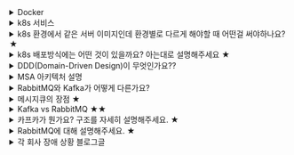 <details><summary>Docker</summary>

- 컨테이너 기반의 가상화 도구.
- 이전의 가상머신은 하드웨어를 소프트웨어로 가상화하는 방식을 사용 → 리소스를 많이 잡아먹음
- 도커는 커널을 공유하면서 프로세스 격리에 기반한 가상화 방법 → 커널을 공유하기 때문에 도커에서 프로세스에 올라가는 리소스만 관리. 커널을 호스트 커널을 사용
- 도커 레이어 계층을 설명해주세요
    - 도커 이미지는 컨테이너를 실행하기 위한 모든 정보를 가지고 있기 때문에 용량이 매우 큼
    - 이런 문제를 해결하기 위해 이미지를 레이어라는 개념으로 나누어 저장
    - 레이어는 읽기 전용으로 수정이 일어나지 않습니다.
- 도커를 사용하는 이유는 무엇이죠?
    - 도커 파일로 이미지를 만들어 두면, 서버가 구성되는 시점이 이미지를 만든 시점으로 고정됨
    - 이미지를 실행시키는 시점이 언제나 같아짐
        - 항상 같은 상태의 서버를 만들 수 있음
- 이미지와 컨테이너의 차이점
    - 이미지는 컨테이너 실행에 필요한 파일과 설정 값등을 포함하고 있는 것. 상태 값을 가지지 않고 변하지 않음
    - 컨테이너는 애플리케이션을 환경에 구애받지 않고 실행하는 기술
- Docker Compose 파일은 무엇인가요?
    - Docker Container 오케스트레이션 툴
    - 컨테이너 사양을 yaml 파일에 명시적으로 선언하여 여러 개의 컨테이너의 실행을 한번에 관리할 수 있게 해줍니다.
</details>
<details><summary>k8s 서비스</summary>

- [https://blog.leocat.kr/notes/2019/08/22/translation-kubernetes-nodeport-vs-loadbalancer-vs-ingress](https://blog.leocat.kr/notes/2019/08/22/translation-kubernetes-nodeport-vs-loadbalancer-vs-ingress)
</details>
<details><summary>k8s 환경에서 같은 서버 이미지인데 환경별로 다르게 해야할 때 어떤걸 써야하나요? ★</summary>

- 컨피그맵을 이용하여 운영환경별로 환경변수를 다르게 세팅하면 됩니다.
</details>
<details><summary>k8s 배포방식에는 어떤 것이 있을까요? 아는대로 설명해주세요 ★</summary>

- Rolling Update, Blue-Green, Canary Update 등이 있습니다.
- Rolling Update
- Blue-Green Update
- Canary Update
</details>

<details><summary>DDD(Domain-Driven Design)이 무엇인가요??</summary>
</details>

<details><summary>MSA 아키텍처 설명</summary>

[https://woongsin94.tistory.com/383](https://woongsin94.tistory.com/383)
</details>

<details><summary>RabbitMQ와 Kafka가 어떻게 다른가요?</summary>

- RabbitMQ는 메시지 브로커 방식이고, Kafka는 Pub/Sub 방식입니다.
- 메시지 브로커
    - 응용프로그램, 서비스 및 시스템이 정보를 통신하고 교환할 수 있도록 하는 소프트웨어 모듈
    - 지정된 수신인에게 메시지를 확인, 라우팅, 저장 및 배달
    - 브로커는 다른 응용 프로그램간의 중개자로 작동
    - 소비자의 위치, 활성 여부, 또는 다수의 수신인에게 메시지를 보낼 수 잇음
- Pub/Sub 방식
    - 하나의 토픽에 대해 Producer가 Publish하고, Consumer가 Subscribe하는 방식
    - Producer가 이벤트(메시지)를 만들어서 브로커내 특정 Topic으로 전달한다.
    - Consumer는 Subscribe 하고있는 Topic에 이벤트가 들어오면 이벤트를 가져온다.
</details>
<details><summary>메시지큐의 장점 ★</summary>

- 비동기: Queue에 메시지를 넣기 때문에 나중에 처리할 수 있음(실제로 파일에 적음)
- 비동조: Application과 분리할 수 있음
- 탄력성: 일부가 실패해도 전체에 영향을 받지 않습니다.
- 과잉: 실패할 경우 재실행이 가능
- 보증: 작업이 처리된 걸 확인할 수 있음
- 확장성: 다수의 프로세스들이 큐에 메시지를 보낼 수 있습니다.
</details>
<details><summary>Kafka vs RabbitMQ ★★</summary>

- Kafka

    복잡한 라우팅에 의존하지 않고, 최대 처리량(10k/sec)으로 스트리밍하는데 적합. 이벤트 소싱, 스트림 처리 및 일련의 이벤트로 시스템에 대한 모델링 변경을 수행하는데 이상적. 메시지를 영구적으로 저장하기 때문에 이상적임

- RabbitMQ

    복잡한 라우팅을 필요로 할 때 적합. 그리고 신속한 요쳥-응답이 필요한 웹 서버에 적합. 부하가 높은 작업자(20k/sec) 간에 부하를 공유합니다. RabbitMQ는 백그라운드 작업이나 PDF 변환, 파일 검색 또는 이미지 확장과 같이 장기 실행 작업도 처리할 수 있습니다.

    장시간 실행되는 테스크, 안정적인 백그라운드 작업 실행, 애플리케이션 간 내부 통신/통합이 필요할 때 적합

</details>
<details><summary>카프카가 뭔가요? 구조를 자세히 설명해주세요. ★</summary>

- 대용량의 실시간 로그처리에 특화된 아키텍쳐 설계를 통해 기존 메시징 시스템보다 우수한 TPS를 보여줌
- Message Queuing Model과 Pub/Sub Model의 특징을 겸비
    - Message Queuing Model: 컨슈머가 분산 처리로 메시지를 소비하는 모델
    - Pub/Sub Model: 여러 Subscriber들에게 동일한 메시지를 전달하고 토픽 기반으로 전달 내용을 변경하는 모델은 컨슈머 그룹으로 묶습니다.
- publish-subscribe 모델을 기반으로 동작. 크게 producer(메시지 생산자) - broker(메시지 수집/전달) - consumer(메시지 소비자)로 구성
![alt ><>](/images/kafka_img0.jpg)

- Broker: 데이터를 수신, 전달하는 서비스
- Message: 카프카에서 다루는 데이터의 최소단위. 메시지는 Key와 Value를 갖게되며 나중에 언급할 메시지 전송할 때 파티셔닝에 이용
- Producer: 데이터의 생산자이며, Broker에게 메시지를 보내는 애플리케이션
- Consumer: Broker에서 Message를 취득하는 애플리케이션
- Topic
    - 메시지를 종류별로 관리하는 스토리지
    - 브로커에 배치되어 관리됨
    - 프로듀서와 컨슈머는 특정 토픽을 지정하여 메시지를 송수신함으로써 단일 카프카 클러스터에서 여러 종류의 메시지를 중계함
![alt ><](/images/kafka_img1.jpg)

- Broker

    브로커는 하나의 서버당 하나의 데몬 프로세스로 동작하여 메시지 수신/전달 요청을 받아들입니다. 이것을 여러 대의 클러스터로 구성할 수 있으며 브로커를 추가함으로써 수신/전달의 처리량 향상, 스케일 아웃이 가능합니다. 브로커에서 받은 데이터는 모두 디스크로 쓰여짐(영속화)으로써 디스크의 총 용량에 따라 장기간 데이터를 보존할 수 있습니다.

- Partition

    토픽에 대한 대량의 메시지 입출력을 지원하기 위해, 브로커 상에 데이터를 읽고 쓰는 것을 파티션이라는 단위로 분할합니다. 토픽을 구성하는 파티션은 브로커 클러스터 안에 분산 배치되며 프로듀서로부터 메시지 수신, 컨슈머에게 배달을 분산 실시함으로써 하나의 토픽에 대한 대규모 데이터 수신과 전달을 지원하게 됩니다.

- Producer

    프로듀서는 프로듀서 API를 이용하여 브로커에 데이터를 송신하기 위해 구현된 애플리케이션입니다. 각종 로그 전송 및 미들웨어와 연동하여 동작하기 때문에 프로듀서 API를 내포한 도구, 미들웨어를 통해 이용하는 형태 등으로 다양합니다.

    - 프로듀서가 토픽의 파티션에 메시지를 송신할 때 버퍼 기능처럼 프로듀서의 메모리를 이용하여 일정량을 축적 후에 송신
    - 데이터의 송신에 대해서는 지정한 크기까지 메시지가 축적되거나(batch.size) 지정한 대기시간에 도달하는 것(linger.ms) 중 하나를 트리거로 전송
    - 토픽에 메시지 전송 시 파티셔닝
        - Key의 해시값을 사용한 송신
            - Key를 이용해 송신처 파티션을 결정
        - 라운드 로빈에 의한 송신
            - Key를 null로 세팅한 경우 여러 파티션으로 메시지 송신을 라운드 로빈 방식으로 실행
    - callback을 통해 브로커로 메시지 송신 결과를 비동기 처리할 수 있음
        - future.get()을 하면 브로커 상태와 설정에 따라 쓰레드가 무한 점유될 수 있으므로 매우 위험
        - CompletableFuture를 이용
- Consumer

    컨슈머 API를 이용해 브로커에서 메시지를 취득하도록 구현된 애플리케이션입니다. 브로커는 메시지를 디스크에 영속화하기 위해 브로커에 **도달하는 즉시 컨슈머에서 취득해야하는 제약이 없어** 디스크에 보관된 동안은 메시지 취득이 가능합니다. 일정 기간 데이터를 축적한 스토리지에서 데이터 추출 및 시간 처리를 위한 애플리케이션의 데이터 입력 등으로 이용됩니다.

- Offset
![alt ><](/images/kafka_img2.jpg)

각 파티션에 수산한 메시지에 일련번호를 부여합니다. 파티션 단위로 메시지 위치를 나타내는 오프셋이라는 관리 정보를 이용해 컨슈머가 취득하는 메시지의 범위 및 재시도를 제어합니다.

- [https://baek.dev/post/20/](https://baek.dev/post/20/)
</details>
<details><summary>RabbitMQ에 대해 설명해주세요. ★</summary>

Producer - Broker - Consumer로 구성되어 있습니다.

![alt ><](/images/rabbitmq_img0.png)

RabbitMQ 메시지 브로커는 Publisher로부터 메시지를 받아서 이를 Consumer에게 라우팅해준다. Publisher가 발행한 메시지는 먼저 Exchange에 도착하게 되고 이 Exchange는 Binding(Routing Rule)이라고 불리는 규칙을 이용해 특정 Queue에 메시지를 복사해 넣는다. 그럼 이 Queue를 수신하고 있는 Consumer가 메시지를 당겨(fetch/pull)갈 수 있게 된다.

RabbitMQ는 Erlang으로 AMQP를 구현한 메시지 브로커 시스템입니다. AMQP는 클라이언트가 메시지 미들웨어 브로커와 통신할 수 있게 해주는 메시징 프로토콜입니다. 위에서 말한 동작원리가 AMQP 동작 원리라고 볼 수 있습니다.

- 여러가지 Exchange Type 알아보기

        **Direct Exchange**

![alt ><](/images/rabbitmq_img1.png)

Exhange X로 전달된 메시지의 routing key가 orange인 경우 Q1으로 전달되고, block, green인 경우 Q2로 전달된다. 그밖에 다른 메시지는 무시된다.

Default Exchange는 이름이 없는 Direct Exchange한 형태이다. Default Exchange는 전달될 목적지 Queue 이름과 동일한 routing key를 부여합니다.

**Fanout Exchange**

routing key와 관계없이 연결된 모든 Queue에 동일한 메시지를 전달합니다.

**Topic Exchange**

routing key 전체가 일치하거나 일부 패턴과 일치하는 모든 Queue로 메시지가 전달됩니다.

여러 Consumer에서 메시지 형태에 따라 선택적으로 수신해야하는 경우 같이 다양한 pub/sub 패턴 구현에 활용될 수 있습니다.

Topic Exchange에서 사용하는 binding key는 점(.)으로 구분된 단어를 조합해서 정의한다.

`*`와 `#`을 이용해 와일드 카드를 표현할 수 있습니다. `*`는 단어 하나 일치 `#`은 0 또는 1개 이상의 단어 일치를 의미합니다.

![alt ><](/images/rabbitmq_img2.png)

다음과 같이 binding key를 정의한 경우 메시지의 `routing key`가 `quick.orange.rabbit` 또는 `lazy.orange.elephant`이면 Q1, Q2 둘다 전달된다. lazy.pink.rabbit는 binding key 2개와 일치하더라도 1번만 전달된다.

`quick.brown.fox`, `quick.orange.male.rabbit`는 일치하는 binding key가 없기 때문에 무시된다.

- `*.orange.*` ←`quick.orange.rabbit`, `lazy.orange.elephant`
- `*.*.rabbit` ← `quick.orange.rabbit`, `lazy.pink.rabbit`
- `lazy.#` ←`lazy.orange.elephant`, `lazy.pink.rabbit`

**Headers Exchange**

메시지 헤더를 통해 binding key만을 사용하는 것보다 더 다양한 속성을 사용할 수 있다.

Header exchange를 사용하면 binding key는 무시되고, 헤더 값이 바인딩 시 지정된 값과 같은 경우에만 일치하는 것으로 간주한다.

</details>
<details><summary>각 회사 장애 상황 블로그글</summary>

RIDI: [https://ridicorp.com/story/idc-outage/](https://ridicorp.com/story/idc-outage/)

배민 장애대응법: [https://techblog.woowahan.com/4886/](https://techblog.woowahan.com/4886/)

라인 장애 보고 및 후속절차: [https://engineering.linecorp.com/ko/blog/line-failure-reporting-and-follow-up-process-culture/](https://engineering.linecorp.com/ko/blog/line-failure-reporting-and-follow-up-process-culture/)

외부 서비스 장애: [https://mjspring.medium.com/why-시리즈-1-e-010-외부-서비스-장애-611ac6f2c192](https://mjspring.medium.com/why-%EC%8B%9C%EB%A6%AC%EC%A6%88-1-e-010-%EC%99%B8%EB%B6%80-%EC%84%9C%EB%B9%84%EC%8A%A4-%EC%9E%A5%EC%95%A0-611ac6f2c192)
</details>